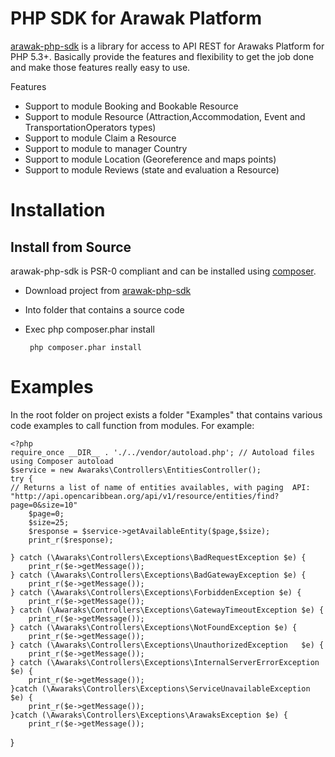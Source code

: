# PHP SDK for Arawak Platform


[arawak-php-sdk](https://dev.azure.com/caribbean-tour-platform/_git/arawaks-sdks) is a library for access to API REST  for Arawaks Platform for PHP 5.3+.  Basically provide the features and flexibility to get the job done and make those features really easy to use.

Features

 - Support to module Booking and Bookable Resource
 - Support to module Resource (Attraction,Accommodation, Event and TransportationOperators types)
 - Support to module Claim a Resource
 - Support to module to manager Country
 - Support to module Location (Georeference and maps points)
 - Support to module Reviews (state and evaluation a Resource)


# Installation 
## Install from Source
arawak-php-sdk is PSR-0 compliant and can be installed using [composer](http://getcomposer.org/).

 - Download project from [arawak-php-sdk](https://dev.azure.com/caribbean-tour-platform/_git/arawaks-sdks) 
 - Into folder that contains a source code
 - Exec php composer.phar install
        
        php composer.phar install

# Examples

In the root folder on project exists a folder "Examples" that contains various code examples to call function from modules.
For example:

    <?php
    require_once __DIR__ . './../vendor/autoload.php'; // Autoload files using Composer autoload
    $service = new Awaraks\Controllers\EntitiesController();
    try {
    // Returns a list of name of entities availables, with paging  API: "http://api.opencaribbean.org/api/v1/resource/entities/find?page=0&size=10"
        $page=0;
        $size=25;
        $response = $service->getAvailableEntity($page,$size);
        print_r($response);
    
    } catch (\Awaraks\Controllers\Exceptions\BadRequestException $e) {
        print_r($e->getMessage());
    } catch (\Awaraks\Controllers\Exceptions\BadGatewayException $e) {
        print_r($e->getMessage());
    } catch (\Awaraks\Controllers\Exceptions\ForbiddenException $e) {
        print_r($e->getMessage());
    } catch (\Awaraks\Controllers\Exceptions\GatewayTimeoutException $e) {
        print_r($e->getMessage());
    } catch (\Awaraks\Controllers\Exceptions\NotFoundException $e) {
        print_r($e->getMessage());
    } catch (\Awaraks\Controllers\Exceptions\UnauthorizedException   $e) {
        print_r($e->getMessage());
    } catch (\Awaraks\Controllers\Exceptions\InternalServerErrorException $e) {
        print_r($e->getMessage());
    }catch (\Awaraks\Controllers\Exceptions\ServiceUnavailableException $e) {
        print_r($e->getMessage());
    }catch (\Awaraks\Controllers\Exceptions\ArawaksException $e) {
        print_r($e->getMessage());
}